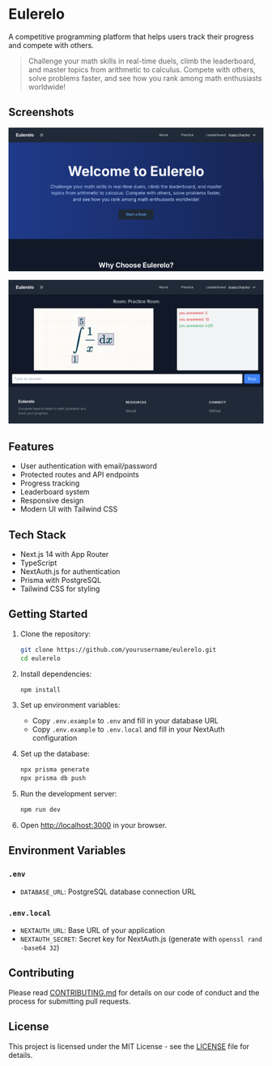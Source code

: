 # Eulerelo

A competitive programming platform that helps users track their progress and compete with others.

> Challenge your math skills in real-time duels, climb the leaderboard, and master topics from arithmetic to calculus. Compete with others, solve problems faster, and see how you rank among math enthusiasts worldwide!

## Screenshots

![Eulerelo Landing Page](https://raw.githubusercontent.com/isaacchacko/eulerelo/main/public/hero.png "The homepage!")

![Eulerelo Practice Room](https://raw.githubusercontent.com/isaacchacko/eulerelo/main/public/practice-room.png "Can't take the heat?Practice hard problems without stress in our practice rooms!")

## Features

- User authentication with email/password
- Protected routes and API endpoints
- Progress tracking
- Leaderboard system
- Responsive design
- Modern UI with Tailwind CSS

## Tech Stack

- Next.js 14 with App Router
- TypeScript
- NextAuth.js for authentication
- Prisma with PostgreSQL
- Tailwind CSS for styling

## Getting Started

1. Clone the repository:

   ```bash
   git clone https://github.com/yourusername/eulerelo.git
   cd eulerelo
   ```

2. Install dependencies:

   ```bash
   npm install
   ```

3. Set up environment variables:

   - Copy `.env.example` to `.env` and fill in your database URL
   - Copy `.env.example` to `.env.local` and fill in your NextAuth configuration

4. Set up the database:

   ```bash
   npx prisma generate
   npx prisma db push
   ```

5. Run the development server:

   ```bash
   npm run dev
   ```

6. Open [http://localhost:3000](http://localhost:3000) in your browser.

## Environment Variables

### `.env`

- `DATABASE_URL`: PostgreSQL database connection URL

### `.env.local`

- `NEXTAUTH_URL`: Base URL of your application
- `NEXTAUTH_SECRET`: Secret key for NextAuth.js (generate with `openssl rand -base64 32`)

## Contributing

Please read [CONTRIBUTING.md](CONTRIBUTING.md) for details on our code of conduct and the process for submitting pull requests.

## License

This project is licensed under the MIT License - see the [LICENSE](LICENSE) file for details.
